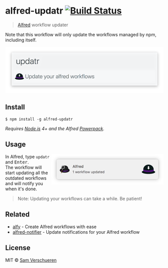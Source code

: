 # alfred-updatr [![Build Status](https://travis-ci.org/SamVerschueren/alfred-updatr.svg?branch=master)](https://travis-ci.org/SamVerschueren/alfred-updatr)

> [Alfred](https://www.alfredapp.com/) workflow updater

Note that this workflow will only update the workflows managed by npm, including itself.

<img src="media/screenshot.png" width="694" />


## Install

```
$ npm install -g alfred-updatr
```

*Requires [Node.js](https://nodejs.org) 4+ and the Alfred [Powerpack](https://www.alfredapp.com/powerpack/).*


## Usage

<img src="media/notification.png" width="358" align="right" />

In Alfred, type `updatr` and <kbd>Enter</kbd>.<br>
The workflow will start updating all the outdated workflows and will notify you when it's done.

> Note: Updating your workflows can take a while. Be patient!


## Related

- [alfy](https://github.com/sindresorhus/alfy) - Create Alfred workflows with ease
- [alfred-notifier](https://github.com/samverschueren/alfred-notifier) - Update notifications for your Alfred workflow


## License

MIT © [Sam Verschueren](https://github.com/SamVerschueren)

